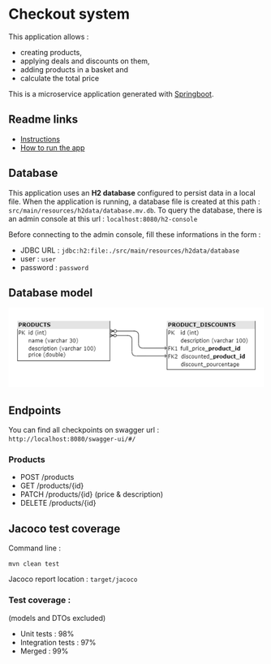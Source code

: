 # Checkout system

This application allows :
- creating products,
- applying deals and discounts on them,
- adding products in a basket and
- calculate the total price

This is a microservice application generated with [Springboot](https://github.com/spring-guides/gs-spring-boot).

## Readme links

- [Instructions](README-TASK.md)
- [How to run the app](README-RUN.md)

## Database

This application uses an **H2 database** configured to persist data in a local file.
When the application is running, a database file is created at this path : `src/main/resources/h2data/database.mv.db`.
To query the database, there is an admin console at this url : `localhost:8080/h2-console`
  
Before connecting to the admin console, fill these informations in the form :
- JDBC URL : `jdbc:h2:file:./src/main/resources/h2data/database`
- user : `user`
- password : `password`

## Database model

![db model](/src/main/resources/static/img/database-model.png)

## Endpoints

You can find all checkpoints on swagger url : `http://localhost:8080/swagger-ui/#/`

### Products
- POST /products
- GET /products/{id}
- PATCH /products/{id} (price & description)
- DELETE /products/{id}

## Jacoco test coverage
Command line :
```
mvn clean test
```
Jacoco report location :  `target/jacoco`

### Test coverage :
(models and DTOs excluded)
- Unit tests : 98%
- Integration tests : 97%
- Merged : 99%
